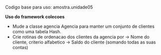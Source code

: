 Codigo base para uso: amostra.unidade05

**Uso do framework colecoes**

- Mude a classe agencia Agencia para manter um conjunto de clientes como uma tabela Hash.
- Crie rotinas de ordenacao dos clientes da agencia por
   -> Nome do cliente, criterio alfabetico
   -> Saldo do cliente (somando todas as suas contas)